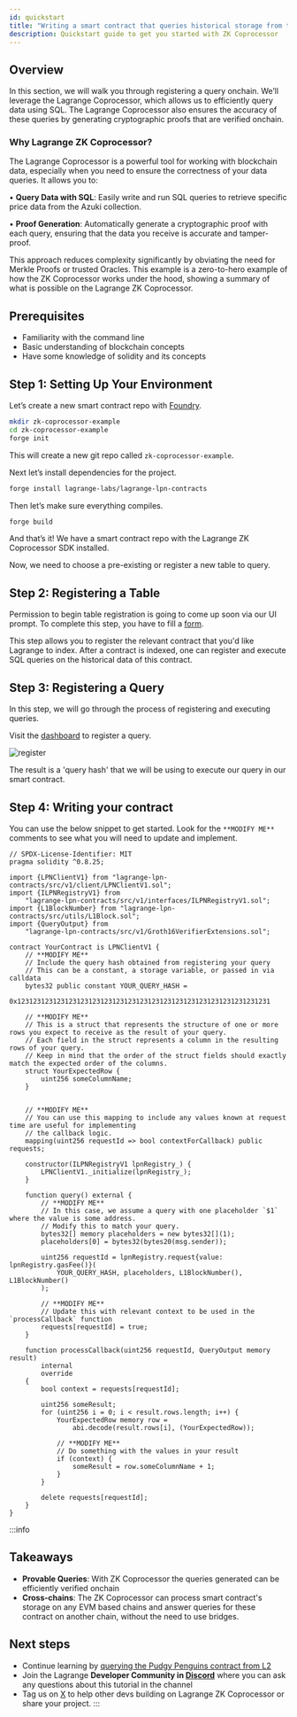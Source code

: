 ```yaml
---
id: quickstart
title: "Writing a smart contract that queries historical storage from the Lagrange ZK Coprocessor"
description: Quickstart guide to get you started with ZK Coprocessor
---
```


## Overview

In this section, we will walk you through registering a query onchain. We’ll leverage the Lagrange Coprocessor, which allows us to efficiently query data using SQL. The Lagrange Coprocessor also ensures the accuracy of these queries by generating cryptographic proofs that are verified onchain.

### Why Lagrange ZK Coprocessor?

The Lagrange Coprocessor is a powerful tool for working with blockchain data, especially when you need to ensure the correctness of your data queries. It allows you to:

• **Query Data with SQL**: Easily write and run SQL queries to retrieve specific price data from the Azuki collection.

• **Proof Generation**: Automatically generate a cryptographic proof with each query, ensuring that the data you receive is accurate and tamper-proof.

This approach reduces complexity significantly by obviating the need for Merkle Proofs or trusted Oracles. This example is a zero-to-hero example of how the ZK Coprocessor works under the hood, showing a summary of what is possible on the Lagrange ZK Coprocessor.

## Prerequisites

- Familiarity with the command line
- Basic understanding of blockchain concepts
- Have some knowledge of solidity and its concepts

## Step 1: Setting Up Your Environment

Let’s create a new smart contract repo with [Foundry](https://github.com/foundry-rs/foundry).

```bash
mkdir zk-coprocessor-example
cd zk-coprocessor-example
forge init
```

This will create a new git repo called `zk-coprocessor-example`.

Next let’s install dependencies for the project.

```bash
forge install lagrange-labs/lagrange-lpn-contracts
```

Then let’s make sure everything compiles.

```bash
forge build
```

And that’s it! We have a smart contract repo with the Lagrange ZK Coprocessor SDK installed.

Now, we need to choose a pre-existing or register a new table to query.

## Step 2: Registering a Table

Permission to begin table registration is going to come up soon via our UI prompt. To complete this step, you have to fill a [form](https://docs.google.com/forms/d/e/1FAIpQLScg11zjGKiHrxlzT8fTUDtQmzpI2OFIHtlrSKVFnvvQV_XnJA/viewform).

This step allows you to register the relevant contract that you'd like Lagrange to index. After a contract is indexed, one can register and execute SQL queries on the historical data of this contract.

## Step 3: Registering a Query

In this step, we will go through the process of registering and executing queries.

Visit the [dashboard](https://app.lagrange.dev/zk-coprocessor/register-query) to register a query.

![register](/img/register-query.png)

<ThemedImage
  lightSrc="/img/register-query.png"
  darkSrc="/img/register-query.png"
  alt="Register Query"
/>

The result is a 'query hash' that we will be using to execute our query in our smart contract.

## Step 4: Writing your contract

You can use the below snippet to get started. Look for the `**MODIFY ME**` comments to see what you will need to update and implement.

```solidity
// SPDX-License-Identifier: MIT
pragma solidity ^0.8.25;

import {LPNClientV1} from "lagrange-lpn-contracts/src/v1/client/LPNClientV1.sol";
import {ILPNRegistryV1} from
    "lagrange-lpn-contracts/src/v1/interfaces/ILPNRegistryV1.sol";
import {L1BlockNumber} from "lagrange-lpn-contracts/src/utils/L1Block.sol";
import {QueryOutput} from
    "lagrange-lpn-contracts/src/v1/Groth16VerifierExtensions.sol";

contract YourContract is LPNClientV1 {
    // **MODIFY ME**
    // Include the query hash obtained from registering your query
    // This can be a constant, a storage variable, or passed in via calldata
    bytes32 public constant YOUR_QUERY_HASH =
        0x1231231231231231231231231231231231231231231231231231231231231231

    // **MODIFY ME**
    // This is a struct that represents the structure of one or more rows you expect to receive as the result of your query.
    // Each field in the struct represents a column in the resulting rows of your query.
    // Keep in mind that the order of the struct fields should exactly match the expected order of the columns.
    struct YourExpectedRow {
        uint256 someColumnName;
    }


    // **MODIFY ME**
    // You can use this mapping to include any values known at request time are useful for implementing
    // the callback logic.
    mapping(uint256 requestId => bool contextForCallback) public requests;

    constructor(ILPNRegistryV1 lpnRegistry_) {
        LPNClientV1._initialize(lpnRegistry_);
    }

    function query() external {
        // **MODIFY ME**
        // In this case, we assume a query with one placeholder `$1` where the value is some address.
        // Modify this to match your query.
        bytes32[] memory placeholders = new bytes32[](1);
        placeholders[0] = bytes32(bytes20(msg.sender));

        uint256 requestId = lpnRegistry.request{value: lpnRegistry.gasFee()}(
            YOUR_QUERY_HASH, placeholders, L1BlockNumber(), L1BlockNumber()
        );

        // **MODIFY ME**
        // Update this with relevant context to be used in the `processCallback` function
        requests[requestId] = true;
    }

    function processCallback(uint256 requestId, QueryOutput memory result)
        internal
        override
    {
        bool context = requests[requestId];

        uint256 someResult;
        for (uint256 i = 0; i < result.rows.length; i++) {
            YourExpectedRow memory row =
                abi.decode(result.rows[i], (YourExpectedRow));

            // **MODIFY ME**
            // Do something with the values in your result
            if (context) {
                someResult = row.someColumnName + 1;
            }
        }

        delete requests[requestId];
    }
}
```

<!-- ## Step 5: Deploy your contract -->
<!---->
<!-- In this step, you will learn how to compile and deploy your smart contract that makes a query request to the ZK Coprocessor. -->
<!---->
<!-- :::info -->
<!-- 1. Before you start, make sure that you’ve configured the Holesky Testnet in your wallet. -->
<!-- 2. Have some [Holesky Testnet ETH](https://cloud.google.com/application/web3/faucet/ethereum/holesky). If you need more, use one of the faucets. -->
<!-- ::: -->
<!---->
<!-- Congratulations, you have now successfully deployed a smart contract that queries historical onchain data using Lagrange's ZK Coprocessor. -->

:::info

## Takeaways

- **Provable Queries**: With ZK Coprocessor the queries generated can be efficiently verified onchain
- **Cross-chains**: The ZK Coprocessor can process smart contract's storage on any EVM based chains and answer queries for these contract on another chain, without the need to use bridges.

## Next steps

- Continue learning by [querying the Pudgy Penguins contract from L2](./themis-testnet/example-pudgy-penguins.md)
- Join the Lagrange **Developer Community in [Discord](https://discord.com/invite/lagrange)** where you can ask any questions about this tutorial in the channel
- Tag us on [X](https://x.com/lagrangedev) to help other devs building on Lagrange ZK Coprocessor or share your project.
  :::
